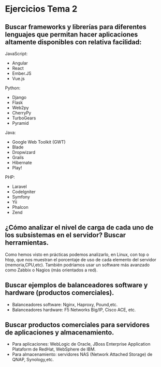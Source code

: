 # Ejercicios Tema 2

## Buscar frameworks y librerías para diferentes lenguajes que permitan hacer aplicaciones altamente disponibles con relativa facilidad:

JavaScript:
- Angular
- React
- Ember.JS
- Vue.js

Python:
- Django
- Flask
- Web2py
- CherryPy
- TurboGears
-  Pyramid

Java:
- Google Web Toolkit (GWT)
- Blade
- Dropwizard
- Grails
- Hibernate
- Play!

PHP:
- Laravel
- Codelgniter
- Symfony
- Yii
- Phalcon
- Zend

## ¿Cómo analizar el nivel de carga de cada uno de los subsistemas en el servidor? Buscar herramientas.

Como hemos visto en prácticas podemos analizarlo, en Linux, con top o htop, que nos muestran el porcentaje de uso de cada elemento del servidor (memoria,CPU,etc). También podríamos usar un software más avanzado como Zabbix o Nagios (más orientados a red).

## Buscar ejemplos de balanceadores software y hardware (productos comerciales).

- Balanceadores software: Nginx, Haproxy, Pound,etc.
- Balanceadores hardware: F5 Networks Big/IP, Cisco ACE, etc.

## Buscar productos comerciales para servidores de aplicaciones y almacenamiento.

- Para aplicaciones: WebLogic de Oracle, JBoss Enterprise Application Plataform de RedHat, WebSphere de IBM.
- Para almacenamiento: servidores NAS (Network Attached Storage) de QNAP, Synology,etc.
